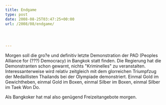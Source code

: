 ```yaml
---
title: Endgame
type: post
date: 2008-08-25T03:47:25+00:00
url: /2008/08/endgame/




---
```

Morgen soll die gro?e und definitiv letzte Demonstration der <span class="caps">PAD</span> (Peoples Alliance for (???) Democracy) in Bangkok statt finden. Die Regierung hat die Demonstranten schon gewarnt, nichts "Kriminelles" zu veranstalten. Interessanterweise wird relativ zeitgleich mit dem glorreichen Triumpfzug der Medaillisten Thailands bei der Olympiade demonstriert. Einmal Gold im Gewichtheben, einmal Gold im Boxen, einmal Silber im Boxen, einmal Silber im Taek Won Do.

Als Bangkoker hat mal also genügend Freizeitangebote morgen.
